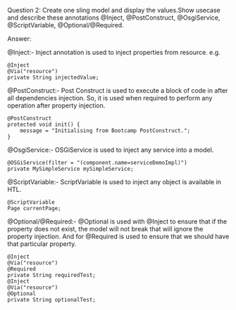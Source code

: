 Question 2: Create one sling model and display the values.Show usecase and describe these annotations @Inject, @PostConstruct, @OsgiService, @ScriptVariable, @Optional/@Required.

Answer:  

@Inject:- Inject annotation is used to inject properties from resource.
e.g.

    @Inject
    @Via("resource")
    private String injectedValue;

@PostConstruct:- Post Construct is used to execute a block of code in after all dependencies injection. So, it is used when required to perform any operation after property injection.

    @PostConstruct
    protected void init() {
        message = "Initialising from Bootcamp PostConstruct.";
    }

@OsgiService:- OSGiService is used to inject any service into a model.

    @OSGiService(filter = "(component.name=serviceDemoImpl)")
    private MySimpleService mySimpleService;

@ScriptVariable:- ScriptVariable is used to inject any object is available in HTL.

    @ScriptVariable
    Page currentPage;

@Optional/@Required:- @Optional is used with @Inject to ensure that if the property does not exist, the model will not break that will ignore the property injection.
And for @Required is used to ensure that we should have that particular property.

    @Inject
    @Via("resource")
    @Required
    private String requiredTest;
    @Inject
    @Via("resource")
    @Optional
    private String optionalTest;
